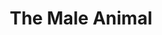 ---
title: The Male Animal
year: 1943
month: 11
opening_date: 1943-11-01
closing_date: 
layout: productions
image:
image_caption:
image_credit:
playbill: 
category: 
Theatre: Theatre Jacksonville
Venue: Little Theatre
cast:
  Bubbles: Pat Albea
  Cleota: Jean Holmes
  Ed Keller: Lloyd Fell
  Ellen Turner: Barbara Sears
  Joe Furgeson: Jack Cummins
  Dean Damon: Victor A. Norman
  Michael Barnes: Emil Hanna
  Mrs. Damon: Laura Saunders
  Myrtle Keller: Inez Bilifant
  Patricia Stanley: Marcia MacKintosh
  Tommy Turner: Robert Dreher
  Wally Myers: Guy Morgan
crew:
  Director: Marcella Cisney
  Assistant: Mary Garcia
  Lighting: 
    - R.S. Heriot
    - Van Norman
  Make-up: Irma Stockwell
  Paint: 
    - Audrey Jordan
    - Barbara Horne
    - Elmo Lehman
    - Mary Knight
    - Shirley Davidson
  Poster and Display Designs: Rose Marie Schosser
  Program Advertising: William Schosser
  Program and Publicity: Marcella Cisney
  Properties: 
    - Elsie Behner
    - Mrs. H.C. Larter
    - Mrs. R.S. Heriot
  Stage Manager: Laura Saunders
  Wardrobe Mistress: Mrs. T.H. Tennant
  Crew: 
    - Bobbie Howard
    - Irma Jean Manning
    - Irma Stockwell
    - Lloyd Cowart
    - Mary Garcia
    - William Schosser
  Box Office: Mrs. Elizabeth Hulett
orchestra:
external_links:
---